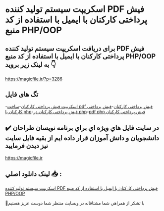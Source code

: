 # اسکریپت سیستم تولید کننده PDF فیش پرداختی کارکنان با ایمیل با استفاده از کد منبع PHP/OOP

## برای دریافت اسکریپت سیستم تولید کننده PDF فیش پرداختی کارکنان با ایمیل با استفاده از کد منبع PHP/OOP به لینک زیر بروید 👇

https://magicfile.ir/?p=3286

## تگ های فایل

-[اسکریپت فیش پرداختی کارکنان](https://magicfile.ir/product/%d8%a7%d8%b3%da%a9%d8%b1%db%8c%d9%be%d8%aa-%d8%b3%db%8c%d8%b3%d8%aa%d9%85-pdf-%d9%81%db%8c%d8%b4-%d9%be%d8%b1%d8%af%d8%a7%d8%ae%d8%aa%db%8c-%da%a9%d8%a7%d8%b1%da%a9%d9%86%d8%a7%d9%86-php-oop/)-[ساخت pdf فیش پرداختی کارکنان](https://magicfile.ir/product/%d8%a7%d8%b3%da%a9%d8%b1%db%8c%d9%be%d8%aa-%d8%b3%db%8c%d8%b3%d8%aa%d9%85-pdf-%d9%81%db%8c%d8%b4-%d9%be%d8%b1%d8%af%d8%a7%d8%ae%d8%aa%db%8c-%da%a9%d8%a7%d8%b1%da%a9%d9%86%d8%a7%d9%86-php-oop/)-[فیش پرداختی کارکنان با php](https://magicfile.ir/product/%d8%a7%d8%b3%da%a9%d8%b1%db%8c%d9%be%d8%aa-%d8%b3%db%8c%d8%b3%d8%aa%d9%85-pdf-%d9%81%db%8c%d8%b4-%d9%be%d8%b1%d8%af%d8%a7%d8%ae%d8%aa%db%8c-%da%a9%d8%a7%d8%b1%da%a9%d9%86%d8%a7%d9%86-php-oop/)-[فیش پرداختی کارکنان در php](https://magicfile.ir/product/%d8%a7%d8%b3%da%a9%d8%b1%db%8c%d9%be%d8%aa-%d8%b3%db%8c%d8%b3%d8%aa%d9%85-pdf-%d9%81%db%8c%d8%b4-%d9%be%d8%b1%d8%af%d8%a7%d8%ae%d8%aa%db%8c-%da%a9%d8%a7%d8%b1%da%a9%d9%86%d8%a7%d9%86-php-oop/)-[pdf php فیش پرداختی کارکنان](https://magicfile.ir/product/%d8%a7%d8%b3%da%a9%d8%b1%db%8c%d9%be%d8%aa-%d8%b3%db%8c%d8%b3%d8%aa%d9%85-pdf-%d9%81%db%8c%d8%b4-%d9%be%d8%b1%d8%af%d8%a7%d8%ae%d8%aa%db%8c-%da%a9%d8%a7%d8%b1%da%a9%d9%86%d8%a7%d9%86-php-oop/)

## ✔️ در سايت فايل هاي ويژه اي براي برنامه نويسان طراحان دانشجويان و دانش آموزان قرار داده ايم از بقيه فايل سايت نيز ديدن فرماييد

https://magicfile.ir


## لينک دانلود اصلي 📥 :

[اسکریپت سیستم تولید کننده PDF فیش پرداختی کارکنان با ایمیل با استفاده از کد منبع PHP/OOP](https://magicfile.ir/product/%d8%a7%d8%b3%da%a9%d8%b1%db%8c%d9%be%d8%aa-%d8%b3%db%8c%d8%b3%d8%aa%d9%85-pdf-%d9%81%db%8c%d8%b4-%d9%be%d8%b1%d8%af%d8%a7%d8%ae%d8%aa%db%8c-%da%a9%d8%a7%d8%b1%da%a9%d9%86%d8%a7%d9%86-php-oop/) 


🙏با تشکر از همراهي شما مشتاقانه در وبسایت منتظر شما دوست عزیز هستیم

